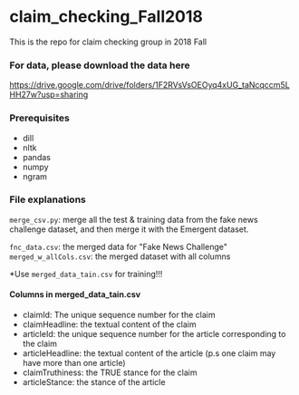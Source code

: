 # claim_checking_Fall2018
This is the repo for claim checking group in 2018 Fall

### For data, please download the data here
https://drive.google.com/drive/folders/1F2RVsVsOEOyq4xUG_taNcqccm5LHH27w?usp=sharing

### Prerequisites
- dill
- nltk
- pandas
- numpy
- ngram


### File explanations
`merge_csv.py`: merge all the test & training data from the fake news challenge dataset, and then merge it with the Emergent dataset.

`fnc_data.csv`: the merged data for "Fake News Challenge"
`merged_w_allCols.csv`: the merged dataset with all columns

*Use `merged_data_tain.csv` for training!!!
#### Columns in merged_data_tain.csv
- claimId: The unique sequence number for the claim
- claimHeadline: the textual content of the claim
- articleId: the unique sequence number for the article corresponding to the claim
- articleHeadline: the textual content of the article
(p.s one claim may have more than one article)
- claimTruthiness: the TRUE stance for the claim
- articleStance: the stance of the article

